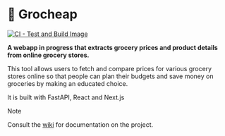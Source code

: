 # 🛒 Grocheap

[![CI - Test and Build Image](https://github.com/dyune/grocheap-project/actions/workflows/test-and-push.yml/badge.svg)](https://github.com/dyune/grocheap-project/actions/workflows/test-and-push.yml)

**A webapp in progress that extracts grocery prices and product details from online grocery stores.**

This tool allows users to fetch and compare prices for various grocery stores online so that people can plan their budgets and save money on groceries by making an educated choice. 

It is built with FastAPI, React and Next.js

> [!NOTE]
> Consult the [wiki](https://github.com/dyune/grocheap-project/wiki) for documentation on the project.




